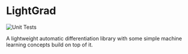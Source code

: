 # LightGrad
![Unit Tests](https://github.com/ndoll1998/lightgrad/workflows/Unit%20Tests/badge.svg)

A lightweight automatic differentiation library with some simple machine learning concepts build on top of it.
